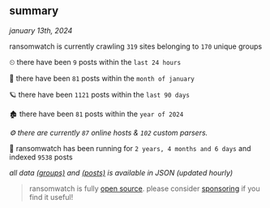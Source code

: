 
## summary
_january 13th, 2024_

ransomwatch is currently crawling `319` sites belonging to `170` unique groups

⏲ there have been `9` posts within the `last 24 hours`

🦈 there have been `81` posts within the `month of january`

🪐 there have been `1121` posts within the `last 90 days`

🏚 there have been `81` posts within the `year of 2024`

_⚙️ there are currently `87` online hosts & `102` custom parsers._

🦕 ransomwatch has been running for `2 years, 4 months and 6 days` and indexed `9538` posts

_all data  [(groups)](http://ransomwhat.telemetry.ltd/groups) and [(posts)](http://ransomwhat.telemetry.ltd/posts) is available in JSON (updated hourly)_

> ransomwatch is fully [open source](https://github.com/joshhighet/ransomwatch#ransomwatch--). please consider [sponsoring](https://github.com/sponsors/joshhighet) if you find it useful!
